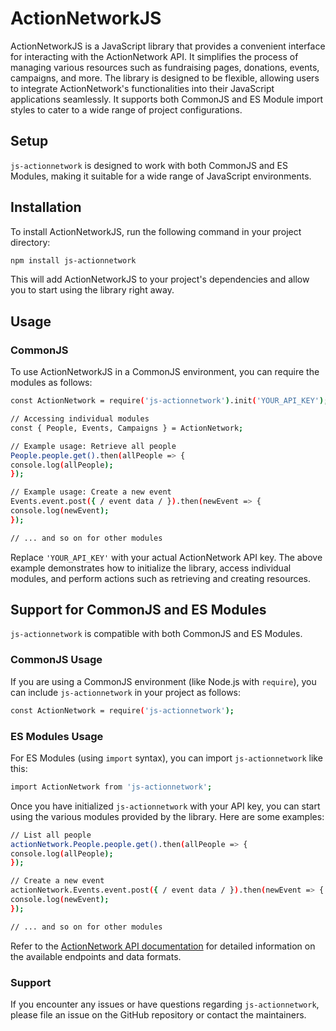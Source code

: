 # ActionNetworkJS

ActionNetworkJS is a JavaScript library that provides a convenient interface for interacting with the ActionNetwork API. It simplifies the process of managing various resources such as fundraising pages, donations, events, campaigns, and more. The library is designed to be flexible, allowing users to integrate ActionNetwork's functionalities into their JavaScript applications seamlessly. It supports both CommonJS and ES Module import styles to cater to a wide range of project configurations.

## Setup

`js-actionnetwork` is designed to work with both CommonJS and ES Modules, making it suitable for a wide range of JavaScript environments.

## Installation

To install ActionNetworkJS, run the following command in your project directory:
```sh
npm install js-actionnetwork
```

This will add ActionNetworkJS to your project's dependencies and allow you to start using the library right away.

## Usage

### CommonJS

To use ActionNetworkJS in a CommonJS environment, you can require the modules as follows:
```sh
const ActionNetwork = require('js-actionnetwork').init('YOUR_API_KEY');

// Accessing individual modules
const { People, Events, Campaigns } = ActionNetwork;

// Example usage: Retrieve all people
People.people.get().then(allPeople => {
console.log(allPeople);
});

// Example usage: Create a new event
Events.event.post({ / event data / }).then(newEvent => {
console.log(newEvent);
});

// ... and so on for other modules
```

Replace `'YOUR_API_KEY'` with your actual ActionNetwork API key. The above example demonstrates how to initialize the library, access individual modules, and perform actions such as retrieving and creating resources.

## Support for CommonJS and ES Modules

`js-actionnetwork` is compatible with both CommonJS and ES Modules.

### CommonJS Usage

If you are using a CommonJS environment (like Node.js with `require`), you can include `js-actionnetwork` in your project as follows:

```sh
const ActionNetwork = require('js-actionnetwork');
```

### ES Modules Usage

For ES Modules (using `import` syntax), you can import `js-actionnetwork` like this:

```sh
import ActionNetwork from 'js-actionnetwork';
```

Once you have initialized `js-actionnetwork` with your API key, you can start using the various modules provided by the library. Here are some examples:


```sh
// List all people
actionNetwork.People.people.get().then(allPeople => {
console.log(allPeople);
});

// Create a new event
actionNetwork.Events.event.post({ / event data / }).then(newEvent => {
console.log(newEvent);
});

// ... and so on for other modules
```

Refer to the [ActionNetwork API documentation](https://actionnetwork.org/docs) for detailed information on the available endpoints and data formats.

### Support

If you encounter any issues or have questions regarding `js-actionnetwork`, please file an issue on the GitHub repository or contact the maintainers.